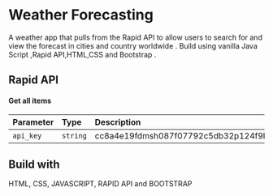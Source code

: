 
# Weather Forecasting

A weather app that pulls from the Rapid API to allow users to search for and view the forecast in cities and country worldwide . Build using vanilla Java Script ,Rapid API,HTML,CSS and Bootstrap .


## Rapid API

#### Get all items



| Parameter | Type     | Description                |
| :-------- | :------- | :------------------------- |
| `api_key` | `string` | cc8a4e19fdmsh087f07792c5db32p124f9bjsn9556278ef69a |

## Build with

HTML,
CSS,
JAVASCRIPT,
RAPID API and 
BOOTSTRAP
